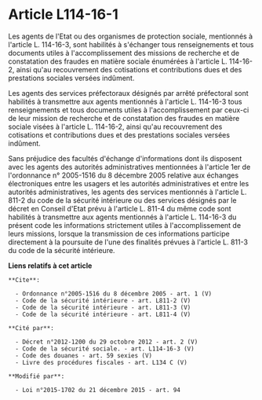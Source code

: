 # Article L114-16-1

Les agents de l'Etat ou des organismes de protection sociale, mentionnés à l'article L. 114-16-3, sont habilités à s'échanger
tous renseignements et tous documents utiles à l'accomplissement des missions de recherche et de constatation des fraudes en
matière sociale énumérées à l'article L. 114-16-2, ainsi qu'au recouvrement des cotisations et contributions dues et des
prestations sociales versées indûment. 

Les agents des services préfectoraux désignés par arrêté préfectoral sont habilités à transmettre aux agents mentionnés à
l'article L. 114-16-3 tous renseignements et tous documents utiles à l'accomplissement par ceux-ci de leur mission de
recherche et de constatation des fraudes en matière sociale visées à l'article L. 114-16-2, ainsi qu'au recouvrement des
cotisations et contributions dues et des prestations sociales versées indûment. 

Sans préjudice des facultés d'échange d'informations dont ils disposent avec les agents des autorités administratives
mentionnées à l'article 1er de l'ordonnance n° 2005-1516 du 8 décembre 2005 relative aux échanges électroniques entre les
usagers et les autorités administratives et entre les autorités administratives, les agents des services mentionnés à
l'article L. 811-2 du code de la sécurité intérieure ou des services désignés par le décret en Conseil d'Etat prévu à
l'article L. 811-4 du même code sont habilités à transmettre aux agents mentionnés à l'article L. 114-16-3 du présent code
les informations strictement utiles à l'accomplissement de leurs missions, lorsque la transmission de ces informations
participe directement à la poursuite de l'une des finalités prévues à l'article L. 811-3 du code de la sécurité intérieure.

**Liens relatifs à cet article**

	**Cite**:

	  - Ordonnance n°2005-1516 du 8 décembre 2005 - art. 1 (V)
	  - Code de la sécurité intérieure - art. L811-2 (V)
	  - Code de la sécurité intérieure - art. L811-3 (V)
	  - Code de la sécurité intérieure - art. L811-4 (V)

	**Cité par**:

	  - Décret n°2012-1200 du 29 octobre 2012 - art. 2 (V)
	  - Code de la sécurité sociale. - art. L114-16-3 (V)
	  - Code des douanes - art. 59 sexies (V)
	  - Livre des procédures fiscales - art. L134 C (V)

	**Modifié par**:

	  - Loi n°2015-1702 du 21 décembre 2015 - art. 94
